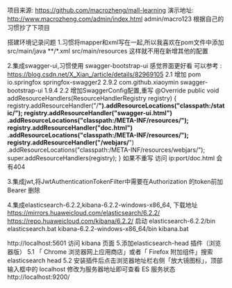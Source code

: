 
项目来源: https://github.com/macrozheng/mall-learning
演示地址: http://www.macrozheng.com/admin/index.html
        admin/macro123
根据自己的习惯抄了下项目

搭建环境记录问题
1.习惯将mapper和xml写在一起,所以我喜欢在pom文件中添加
<build>
        <resources>
            <resource>
                <directory>src/main/java</directory>
                <includes>
                    <include>**/*.xml</include>
                </includes>
            </resource>
            <resource>
                <directory>src/main/resources</directory>
            </resource>
        </resources>
    </build>
 这样就不用在新增其他的配置
 
2.集成swagger-ui,习惯使用 swagger-bootstrap-ui 感觉界面更好看
 可以参考 : https://blog.csdn.net/X_Xian_/article/details/82969105
    2.1 增加 pom
     <!--        swagger-->
            <dependency>
                <groupId>io.springfox</groupId>
                <artifactId>springfox-swagger2</artifactId>
                <version>2.9.2</version>
            </dependency>
            <dependency>
                <groupId>com.github.xiaoymin</groupId>
                <artifactId>swagger-bootstrap-ui</artifactId>
                <version>1.9.4</version>
            </dependency>
     2.2 增加SwaggerConfig配置,重写
      @Override
         public void addResourceHandlers(ResourceHandlerRegistry registry) {
             registry.addResourceHandler("/**").addResourceLocations("classpath:/static/");
             registry.addResourceHandler("swagger-ui.html")
                 .addResourceLocations("classpath:/META-INF/resources/");
             registry.addResourceHandler("doc.html")
                 .addResourceLocations("classpath:/META-INF/resources/");
             registry.addResourceHandler("/webjars/**")
                 .addResourceLocations("classpath:/META-INF/resources/webjars/");
             super.addResourceHandlers(registry);
         }
      如果不重写 访问 ip:port/doc.html 会有404

3.集成jwt,将JwtAuthenticationTokenFilter中需要在Authorization 的token前加Bearer 删除

4.集成elasticsearch-6.2.2,kibana-6.2.2-windows-x86_64, 
    下载地址
        https://mirrors.huaweicloud.com/elasticsearch/6.2.2/
        https://repo.huaweicloud.com/kibana/6.2.2/
   启动 elasticsearch-6.2.2/bin elasticsearch.bat
        kibana-6.2.2-windows-x86_64/bin kibana.bat
        
   http://localhost:5601 访问 kibana 页面
5.添加elasticsearch-head 插件（浏览器版）
    5.1 「 Chrome 浏览器网上应用商店」或者「 Firefox 附加组件」搜索 elasticsearch head
    5.2 安装插件后点击浏览器地址栏右侧「放大镜图标」，顶部输入框中的 localhost 修改为服务器地址即可查看 ES 服务状态
        http://localhost:9200/